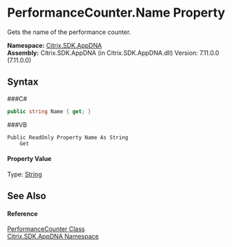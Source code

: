 # PerformanceCounter.Name Property 
 

Gets the name of the performance counter.

**Namespace:**&nbsp;<a href="N_Citrix_SDK_AppDNA">Citrix.SDK.AppDNA</a><br />**Assembly:**&nbsp;Citrix.SDK.AppDNA (in Citrix.SDK.AppDNA.dll) Version: 7.11.0.0 (7.11.0.0)

## Syntax

###C#
```csharp
public string Name { get; }
```

###VB
```vbnet
Public ReadOnly Property Name As String
	Get
```


#### Property Value
Type: <a href="http://msdn2.microsoft.com/en-us/library/s1wwdcbf" target="_blank">String</a>

## See Also


#### Reference
<a href="T_Citrix_SDK_AppDNA_PerformanceCounter">PerformanceCounter Class</a><br /><a href="N_Citrix_SDK_AppDNA">Citrix.SDK.AppDNA Namespace</a><br />